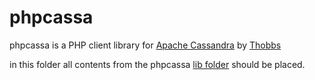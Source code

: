 phpcassa
========
phpcassa is a PHP client library for [Apache Cassandra](http://cassandra.apache.org) by [Thobbs]( https://github.com/thobbs )

in this folder all contents from the phpcassa [lib folder](https://github.com/thobbs/phpcassa/tree/master/lib) should be placed.
